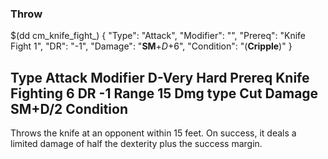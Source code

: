 ### Throw

$(dd cm_knife_fight_)
{ "Type": "Attack",
	"Modifier": "",
	"Prereq": "Knife Fight 1",
	"DR": "-1",
	"Damage": "__SM__+*D*+6",
	"Condition": "(__Cripple__)"
}


Type
Attack
Modifier
D-Very Hard
Prereq
Knife Fighting 6
DR
-1
Range
15
Dmg type
Cut
Damage
SM+D/2
Condition
-
Throws the knife at an opponent within 15 feet. On success, it deals a limited damage of half the dexterity plus the success margin.

